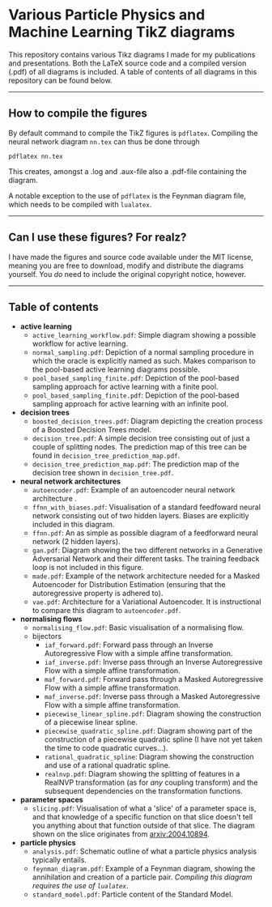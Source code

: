 # Various Particle Physics and Machine Learning TikZ diagrams

This repository contains various Tikz diagrams I made for my publications and
presentations. Both the LaTeX source code and a compiled version (.pdf) of all
diagrams is included. A table of contents of all diagrams in this repository
can be found below.

---

## How to compile the figures

By default command to compile the TikZ figures is `pdflatex`. Compiling the
neural network diagram `nn.tex` can thus be done through

    pdflatex nn.tex

This creates, amongst a .log and .aux-file also a .pdf-file containing the
diagram.

A notable exception to the use of `pdflatex` is the Feynman diagram file, which
needs to be compiled with `lualatex`.

---

## Can I use these figures? For realz?

I have made the figures and source code available under the MIT license,
meaning you are free to download, modify and distribute the diagrams yourself.
You *do* need to include the original copyright notice, however.

---

## Table of contents

- **active learning**
  - `active_learning_workflow.pdf`: Simple diagram showing a possible workflow
    for active learning.
  - `normal_sampling.pdf`: Depiction of a normal sampling procedure in which
    the oracle is explicitly named as such. Makes comparison to the pool-based
    active learning diagrams possible.
  - `pool_based_sampling_finite.pdf`: Depiction of the pool-based sampling
    approach for active learning with a finite pool.
  - `pool_based_sampling_finite.pdf`: Depiction of the pool-based sampling
    approach for active learning with an infinite pool.
- **decision trees**
  - `boosted_decision_trees.pdf`: Diagram depicting the creation process of a
    Boosted Decision Trees model.
  - `decision_tree.pdf`: A simple decision tree consisting out of just a couple
    of splitting nodes. The prediction map of this tree can be found in
    `decision_tree_prediction_map.pdf`.
  - `decision_tree_prediction_map.pdf`: The prediction map of the decision tree
    shown in `decision_tree.pdf`.
- **neural network architectures**
  - `autoencoder.pdf`: Example of an autoencoder neural network architecture .
  - `ffnn_with_biases.pdf`: Visualisation of a standard feedfoward neural
    network consisting out of two hidden layers. Biases are explicitly included
    in this diagram.
  - `ffnn.pdf`: An as simple as possible diagram of a feedforward neural
    network (2 hidden layers).
  - `gan.pdf`: Diagram showing the two different networks in a Generative
    Adversarial Network and their different tasks. The training feedback loop
    is not included in this figure.
  - `made.pdf`: Example of the network architecture needed for a Masked
    Autoencoder for Distribution Estimation (ensuring that the autoregressive
    property is adhered to).
  - `vae.pdf`: Architecture for a Variational Autoencoder. It is instructional
    to compare this diagram to `autoencoder.pdf`.
- **normalising flows**
  - `normalising_flow.pdf`: Basic visualisation of a normalising flow.
  - bijectors
    - `iaf_forward.pdf`: Forward pass through an Inverse Autoregressive Flow
      with a simple affine transformation.
    - `iaf_inverse.pdf`: Inverse pass through an Inverse Autoregressive Flow
      with a simple affine transformation.
    - `maf_forward.pdf`: Forward pass through a Masked Autoregressive Flow with
      a simple affine transformation.
    - `maf_inverse.pdf`: Inverse pass through a Masked Autoregressive Flow
      with a simple affine transformation.
    - `piecewise_linear_spline.pdf`: Diagram showing the construction of a
      piecewise linear spline.
    - `piecewise_quadratic_spline.pdf`: Diagram showing part of the
      construction of a piecewise quadratic spline (I have not yet taken the
      time to code quadratic curves...).
    - `rational_quadratic_spline`: Diagram showing the construction and use of
      a rational quadratic spline.
    - `realnvp.pdf`: Diagram showing the splitting of features in a RealNVP
      transformation (as for *any* coupling transform) and the subsequent
      dependencies on the transformation functions.
- **parameter spaces**
  - `slicing.pdf`: Visualisation of what a 'slice' of a parameter space is, and
    that knowledge of a specific function on that slice doesn't tell you
    anything about that function outside of that slice. The diagram shown on
    the slice originates from [arxiv:2004.10894](https://arxiv.org/abs/2004.10894).
- **particle physics**
  - `analysis.pdf`: Schematic outline of what a particle physics analysis
    typically entails.
  - `feynman_diagram.pdf`: Example of a Feynman diagram, showing the
    annihilation and creation of a particle pair. *Compiling this diagram 
    requires the use of `lualatex`*.
  - `standard_model.pdf`: Particle content of the Standard Model.